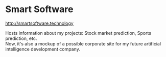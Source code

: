 # Smart Software

http://smartsoftware.technology

Hosts information about my projects: Stock market prediction, Sports prediction, etc.   
Now, it's also a mockup of a possible corporate site for my future artificial intelligence development company. 
